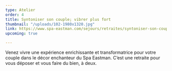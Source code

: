 ```yaml
---
type: Atelier
order: 4
title: Syntoniser son couple; vibrer plus fort
thumbnail: "/uploads/102-1980x1320.jpg"
link: https://www.spa-eastman.com/sejours/retraites/syntoniser-son-couple-vibrer-plus-fort/
upcoming: true

---
```

Venez vivre une expérience enrichissante et transformatrice pour votre couple dans le décor enchanteur du Spa Eastman. C’est une retraite pour vous déposer et vous faire du bien, à deux.